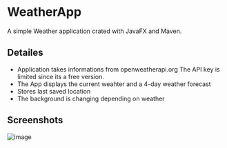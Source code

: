 # WeatherApp
A simple Weather application crated with JavaFX and Maven. 

## Detailes
- Application takes informations from openweatherapi.org The API key is limited since its a free version. 
- The App displays the current weahter and a 4-day weather forecast 
- Stores last saved location
- The background is changing depending on weather

## Screenshots
![image](https://user-images.githubusercontent.com/69506950/212477664-a1de04c5-b5d2-4c38-8e1f-f3e948097986.png)
